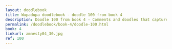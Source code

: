 ```yaml
---
layout: doodlebook
title: Wupadupa doodlebook - doodle 100 from book 4
description: Doodle 100 from book 4 - Comments and doodles that capture the essence of this event  
permalink: /doodlebook/book-4/doodle-100.html
book: 4
linkurl: amnesty04_30.jpg
ref: 100
---	  
```

																																																																							